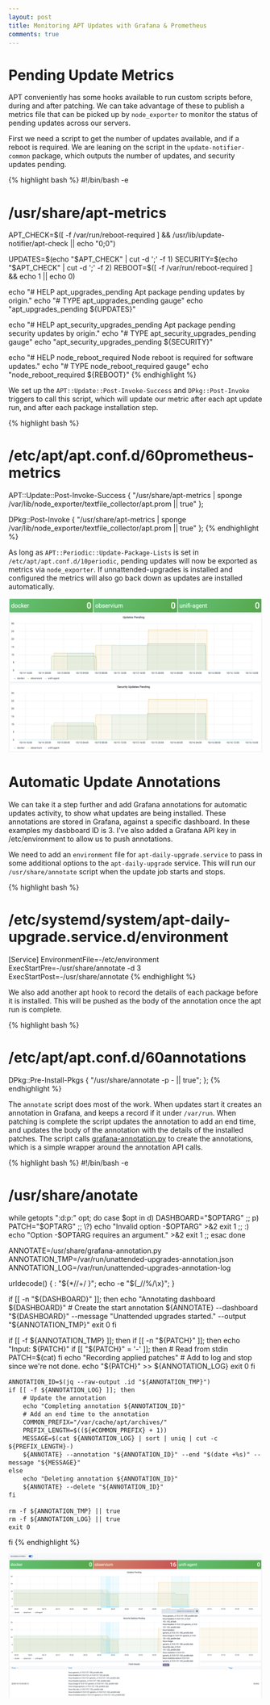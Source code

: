 ```yaml
---
layout: post
title: Monitoring APT Updates with Grafana & Prometheus
comments: true
---
```


# Pending Update Metrics

APT conveniently has some hooks available to run custom scripts before, during and after patching. We can take advantage of these to publish a metrics file that can be picked up by `node_exporter` to monitor the status of pending updates across our servers.

First we need a script to get the number of updates available, and if a reboot is required. We are leaning on the script in the `update-notifier-common` package, which outputs the number of updates, and security updates pending.

{% highlight bash %}
#!/bin/bash -e
# /usr/share/apt-metrics

APT_CHECK=$([ -f /var/run/reboot-required ] && /usr/lib/update-notifier/apt-check || echo "0;0")

UPDATES=$(echo "$APT_CHECK" | cut -d ';' -f 1)
SECURITY=$(echo "$APT_CHECK" | cut -d ';' -f 2)
REBOOT=$([ -f /var/run/reboot-required ] && echo 1 || echo 0)

echo "# HELP apt_upgrades_pending Apt package pending updates by origin."
echo "# TYPE apt_upgrades_pending gauge"
echo "apt_upgrades_pending ${UPDATES}"

echo "# HELP apt_security_upgrades_pending Apt package pending security updates by origin."
echo "# TYPE apt_security_upgrades_pending gauge"
echo "apt_security_upgrades_pending ${SECURITY}"

echo "# HELP node_reboot_required Node reboot is required for software updates."
echo "# TYPE node_reboot_required gauge"
echo "node_reboot_required ${REBOOT}"
{% endhighlight %}

We set up the `APT::Update::Post-Invoke-Success` and `DPkg::Post-Invoke` triggers to call this script, which will update our metric after each apt update run, and after each package installation step. 

{% highlight bash %}
# /etc/apt/apt.conf.d/60prometheus-metrics
APT::Update::Post-Invoke-Success {
  "/usr/share/apt-metrics | sponge /var/lib/node_exporter/textfile_collector/apt.prom || true"
};

DPkg::Post-Invoke {
  "/usr/share/apt-metrics | sponge /var/lib/node_exporter/textfile_collector/apt.prom || true"
};
{% endhighlight %}

As long as `APT::Periodic::Update-Package-Lists` is set in `/etc/apt/apt.conf.d/10periodic`, pending updates will now be exported as metrics via `node_exporter`. If unnattended-upgrades is installed and configured the metrics will also go back down as updates are installed automatically.

![](/assets/images/posts/2020-12-04-apt-grafana-prometheus/pending-updates.png)

# Automatic Update Annotations

We can take it a step further and add Grafana annotations for automatic updates activity, to show what updates are being installed. These annotations are stored in Grafana, against a specific dashboard. In these examples my dasbboard ID is 3. I've also added a Grafana API key in /etc/environment to allow us to push annotations.

We need to add an `environment` file for `apt-daily-upgrade.service` to pass in some additional options to the `apt-daily-upgrade` service. This will run our `/usr/share/annotate` script when the update job starts and stops.

{% highlight bash %}
# /etc/systemd/system/apt-daily-upgrade.service.d/environment
[Service]
EnvironmentFile=-/etc/environment
ExecStartPre=-/usr/share/annotate -d 3
ExecStartPost=-/usr/share/annotate
{% endhighlight %}

We also add another apt hook to record the details of each package before it is installed. This will be pushed as the body of the annotation once the apt run is complete.

{% highlight bash %}
# /etc/apt/apt.conf.d/60annotations
DPkg::Pre-Install-Pkgs {
	"/usr/share/annotate -p - || true";
};
{% endhighlight %}

The `annotate` script does most of the work. When updates start it creates an annotation in Grafana, and keeps a record if it under `/var/run`. When patching is complete the script updates the annotation to add an end time, and updates the body of the annotation with the details of the installed patches. The script calls [grafana-annotation.py](https://gist.github.com/tom-henderson/4552c3e933941a5a986fed404b8b09ff) to create the annotations, which is a simple wrapper around the annotation API calls. 

{% highlight bash %}
#!/bin/bash -e
# /usr/share/anotate

while getopts ":d:p:" opt; do
    case $opt in
        d)
            DASHBOARD="$OPTARG"
            ;;
        p)
            PATCH="$OPTARG"
            ;;
        \?)
            echo "Invalid option -$OPTARG" >&2
            exit 1
            ;;
        :)
            echo "Option -$OPTARG requires an argument." >&2
            exit 1
            ;;
    esac
done

ANNOTATE=/usr/share/grafana-annotation.py
ANNOTATION_TMP=/var/run/unattended-upgrades-annotation.json
ANNOTATION_LOG=/var/run/unattended-upgrades-annotation-log

urldecode() { : "${*//+/ }"; echo -e "${_//%/\\x}"; }

if [[ -n "${DASHBOARD}" ]]; then
    echo "Annotating dashboard ${DASHBOARD}"
    # Create the start annotation
    ${ANNOTATE} --dashboard "${DASHBOARD}" --message "Unattended upgrades started." --output "${ANNOTATION_TMP}"
    exit 0
fi

if [[ -f ${ANNOTATION_TMP} ]]; then
    if [[ -n "${PATCH}" ]]; then
        echo "Input: ${PATCH}"
        if [[ "${PATCH}" = '-' ]]; then
            # Read from stdin
            PATCH=$(cat)
        fi
        echo "Recording applied patches"
        # Add to log and stop since we're not done.
        echo "${PATCH}" >> ${ANNOTATION_LOG}
        exit 0
    fi

    ANNOTATION_ID=$(jq --raw-output .id "${ANNOTATION_TMP}")
    if [[ -f ${ANNOTATION_LOG} ]]; then
        # Update the annotation
        echo "Completing annotation ${ANNOTATION_ID}"
        # Add an end time to the annotation
        COMMON_PREFIX="/var/cache/apt/archives/"
        PREFIX_LENGTH=$((${#COMMON_PREFIX} + 1))
        MESSAGE=$(cat ${ANNOTATION_LOG} | sort | uniq | cut -c ${PREFIX_LENGTH}-)
        ${ANNOTATE} --annotation "${ANNOTATION_ID}" --end "$(date +%s)" --message "${MESSAGE}"
    else
        echo "Deleting annotation ${ANNOTATION_ID}"
        ${ANNOTATE} --delete "${ANNOTATION_ID}"
    fi

    rm -f ${ANNOTATION_TMP} || true
    rm -f ${ANNOTATION_LOG} || true
    exit 0
fi
{% endhighlight %}

![](/assets/images/posts/2020-12-04-apt-grafana-prometheus/annotations.png)
